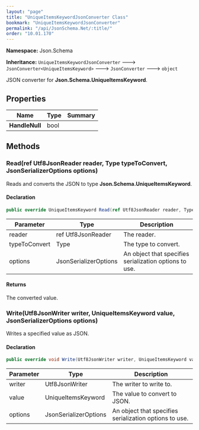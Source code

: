 ```yaml
---
layout: "page"
title: "UniqueItemsKeywordJsonConverter Class"
bookmark: "UniqueItemsKeywordJsonConverter"
permalink: "/api/JsonSchema.Net/:title/"
order: "10.01.170"
---
```

**Namespace:** Json.Schema

**Inheritance:**
`UniqueItemsKeywordJsonConverter`
 🡒 
`JsonConverter<UniqueItemsKeyword>`
 🡒 
`JsonConverter`
 🡒 
`object`

JSON converter for **Json.Schema.UniqueItemsKeyword**.

## Properties

| Name | Type | Summary |
|---|---|---|
| **HandleNull** | bool |  |

## Methods

### Read(ref Utf8JsonReader reader, Type typeToConvert, JsonSerializerOptions options)

Reads and converts the JSON to type **Json.Schema.UniqueItemsKeyword**.

#### Declaration

```c#
public override UniqueItemsKeyword Read(ref Utf8JsonReader reader, Type typeToConvert, JsonSerializerOptions options)
```

| Parameter | Type | Description |
|---|---|---|
| reader | ref Utf8JsonReader | The reader. |
| typeToConvert | Type | The type to convert. |
| options | JsonSerializerOptions | An object that specifies serialization options to use. |


#### Returns

The converted value.

### Write(Utf8JsonWriter writer, UniqueItemsKeyword value, JsonSerializerOptions options)

Writes a specified value as JSON.

#### Declaration

```c#
public override void Write(Utf8JsonWriter writer, UniqueItemsKeyword value, JsonSerializerOptions options)
```

| Parameter | Type | Description |
|---|---|---|
| writer | Utf8JsonWriter | The writer to write to. |
| value | UniqueItemsKeyword | The value to convert to JSON. |
| options | JsonSerializerOptions | An object that specifies serialization options to use. |


